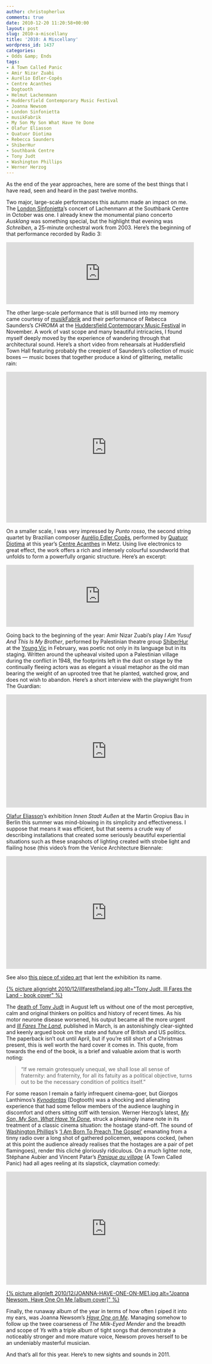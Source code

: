 ```yaml
---
author: christopherlux
comments: true
date: 2010-12-20 11:20:58+00:00
layout: post
slug: 2010-a-miscellany
title: '2010: A Miscellany'
wordpress_id: 1437
categories:
- Odds &amp; Ends
tags:
- A Town Called Panic
- Amir Nizar Zuabi
- Aurélio Edler-Copês
- Centre Acanthes
- Dogtooth
- Helmut Lachenmann
- Huddersfield Contemporary Music Festival
- Joanna Newsom
- London Sinfonietta
- musikFabrik
- My Son My Son What Have Ye Done
- Olafur Eliasson
- Quatuor Diotima
- Rebecca Saunders
- ShiberHur
- Southbank Centre
- Tony Judt
- Washington Phillips
- Werner Herzog
---
```


As the end of the year approaches, here are some of the best things that I have read, seen and heard in the past twelve months.


Two major, large-scale performances this autumn made an impact on me. The [London Sinfonietta](http://www.londonsinfonietta.org.uk/)’s concert of Lachenmann at the Southbank Centre in October was one. I already knew the monumental piano concerto _Ausklang_ was something special, but the highlight that evening was _Schreiben_, a 25-minute orchestral work from 2003. Here’s the beginning of that performance recorded by Radio 3:

<p><iframe width="100%" height="166" scrolling="no" frameborder="no" src="https://w.soundcloud.com/player/?url=https%3A//api.soundcloud.com/tracks/8188139&amp;color=ff5500&amp;auto_play=false&amp;hide_related=false&amp;show_comments=true&amp;show_user=true&amp;show_reposts=false"></iframe></p>

The other large-scale performance that is still burned into my memory came courtesy of [musikFabrik](http://www.musikfabrik.eu/) and their performance of Rebecca Saunders’s _CHROMA_ at the [Huddersfield Contemporary Music Festival](http://www.hcmf.co.uk/) in November. A work of vast scope and many beautiful intricacies, I found myself deeply moved by the experience of wandering through that architectural sound. Here’s a short video from rehearsals at Huddersfield Town Hall featuring probably the creepiest of Saunders’s collection of music boxes — music boxes that together produce a kind of glittering, metallic rain:

<p class="embed-container"><iframe width="538" height="404" src="https://www.youtube-nocookie.com/embed/25XyDzpaOlc?rel=0" frameborder="0" allowfullscreen></iframe></p>

On a smaller scale, I was very impressed by _Punto rosso_, the second string quartet by Brazilian composer [Aurélio Edler Copês](http://www.myspace.com/aurelioedlercopes), performed by [Quatuor Diotima](http://www.quatuordiotima.fr/) at this year’s [Centre Acanthes](https://web.archive.org/web/20110707075844/http://www.acanthes.com/) in Metz. Using live electronics to great effect, the work offers a rich and intensely colourful soundworld that unfolds to form a powerfully organic structure. Here’s an excerpt:

<p><iframe width="100%" height="166" scrolling="no" frameborder="no" src="https://w.soundcloud.com/player/?url=https%3A//api.soundcloud.com/tracks/8188054&amp;color=ff5500&amp;auto_play=false&amp;hide_related=false&amp;show_comments=true&amp;show_user=true&amp;show_reposts=false"></iframe></p>

Going back to the beginning of the year: Amir Nizar Zuabi’s play _I Am Yusuf And This Is My Brother_, performed by Palestinian theatre group [ShiberHur](https://web.archive.org/web/20110827043028/http://shiberhur.org/) at the [Young Vic](http://www.youngvic.org/) in February, was poetic not only in its language but in its staging. Written around the upheaval visited upon a Palestinian village during the conflict in 1948, the footprints left in the dust on stage by the continually fleeing actors was as elegant a visual metaphor as the old man bearing the weight of an uprooted tree that he planted, watched grow, and does not wish to abandon. Here’s a short interview with the playwright from The Guardian:

<p class="embed-container"><iframe width="538" height="303" src="https://www.youtube-nocookie.com/embed/JpbWb6BBeh4?rel=0" frameborder="0" allowfullscreen></iframe></p>

[Olafur Eliasson](http://www.olafureliasson.net/)’s exhibition _Innen Stadt Außen_ at the Martin Gropius Bau in Berlin this summer was mind-blowing in its simplicity and effectiveness. I suppose that means it was efficient, but that seems a crude way of describing installations that created some seriously beautiful experiential situations such as these snapshots of lighting created with strobe light and flailing hose (this video’s from the Venice Architecture Biennale:

<p class="embed-container"><iframe src="https://player.vimeo.com/video/17332056?title=0&byline=0&portrait=0" width="538" height="302" frameborder="0" webkitallowfullscreen mozallowfullscreen allowfullscreen></iframe></p>

See also [this piece of video art](http://vimeo.com/12361389) that lent the exhibition its name.

[{% picture alignright 2010/12/illfarestheland.jpg alt="Tony Judt, Ill Fares the Land - book cover" %}](https://uk.bookshop.org/books/ill-fares-the-land-a-treatise-on-our-present-discontents/9780718191412)

The [death of Tony Judt](http://www.guardian.co.uk/books/2010/aug/08/tony-judt-obituary) in August left us without one of the most perceptive, calm and original thinkers on politics and history of recent times. As his motor neurone disease worsened, his output became all the more urgent and _[Ill Fares The Land](https://uk.bookshop.org/books/ill-fares-the-land-a-treatise-on-our-present-discontents/9780718191412)_, published in March, is an astonishingly clear-sighted and keenly argued book on the state and future of British and US politics. The paperback isn’t out until April, but if you’re still short of a Christmas present, this is well worth the hard cover it comes in. This quote, from towards the end of the book, is a brief and valuable axiom that is worth noting:

> “If we remain grotesquely unequal, we shall lose all sense of fraternity: and fraternity, for all its fatuity as a political objective, turns out to be the necessary condition of politics itself.”

For some reason I remain a fairly infrequent cinema-goer, but Giorgos Lanthimos’s [_Kynodontas_](http://www.imdb.com/title/tt1379182/) (Dogtooth) was a shocking and alienating experience that had some fellow members of the audience laughing in discomfort and others sitting stiff with tension. Werner Herzog’s latest, [_My Son, My Son, What Have Ye Done_](http://www.imdb.com/title/tt1233219/), struck a pleasingly inane note in its treatment of a classic cinema situation: the hostage stand-off. The sound of [Washington Phillips](http://en.wikipedia.org/wiki/Washington_Phillips)’s [‘I Am Born To Preach The Gospel’](http://open.spotify.com/track/0frrBZcmr62OSCOC0G4vr8) emanating from a tinny radio over a long shot of gathered policemen, weapons cocked, (when at this point the audience already realises that the hostages are a pair of pet flamingoes), render this cliché gloriously ridiculous. On a much lighter note, Stéphane Aubier and Vincent Patar’s [_Panique au village_](http://www.imdb.com/title/tt1433540/) (A Town Called Panic) had all ages reeling at its slapstick, claymation comedy:

<p class="embed-container"><iframe width="538" height="303" src="https://www.youtube-nocookie.com/embed/oH4_-_k4yi0?rel=0" frameborder="0" allowfullscreen></iframe></p>

[{% picture alignleft 2010/12/JOANNA-HAVE-ONE-ON-ME1.jpg alt="Joanna Newsom, Have One On Me [album cover]" %}](https://joannanewsom.bandcamp.com/album/have-one-on-me)

Finally, the runaway album of the year in terms of how often I piped it into my ears, was Joanna Newsom’s [_Have One on Me_](https://joannanewsom.bandcamp.com/album/have-one-on-me). Managing somehow to follow up the twee coarseness of _The Milk-Eyed Mender_ and the breadth and scope of _Ys_ with a triple album of tight songs that demonstrate a noticeably stronger and more mature voice, Newsom proves herself to be an undeniably masterful musician.

And that’s all for this year. Here’s to new sights and sounds in 2011.
